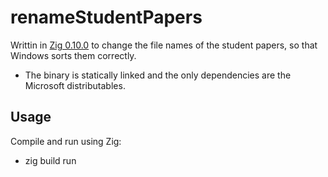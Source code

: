 # renameStudentPapers
 
 Writtin in <a href="https://ziglang.org/">Zig 0.10.0</a> to change the file names of the student papers, so that Windows sorts them correctly.

 * The binary is statically linked and the only dependencies are the Microsoft distributables.

 ## Usage

 Compile and run using Zig:

 * zig build run



